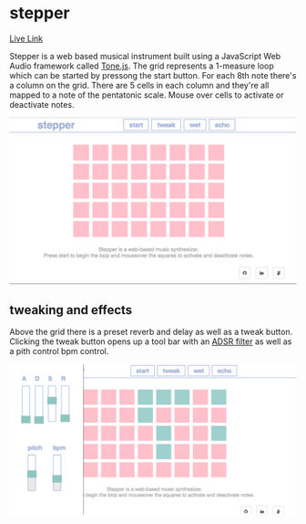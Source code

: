 # stepper

[Live Link](https://eakman.github.io/stepper/)

Stepper is a web based musical instrument built using a JavaScript Web Audio framework called [Tone.js](https://github.com/Tonejs/Tone.js). The grid represents a 1-measure loop which can be started by pressong the start button. For each 8th note there's a column on the grid. There are 5 cells in each column and they're all mapped to a note of the pentatonic scale. Mouse over cells to activate or deactivate notes.

![alt text](./assets/grid.png)

## tweaking and effects

Above the grid there is a preset reverb and delay as well as a tweak button. Clicking the tweak button opens up a tool bar with an [ADSR filter](http://en.wikiaudio.org/ADSR_envelope) as well as a pith control bpm control.

![alt text](./assets/toolbar.png)
